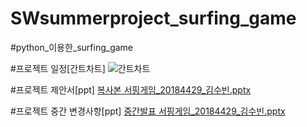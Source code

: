 # SWsummerproject_surfing_game

#python_이용한_surfing_game

#프로젝트 일정[간트차트]
![간트차트](https://user-images.githubusercontent.com/43884708/125405738-ffe94300-e3f2-11eb-86b8-ffadfc26b224.JPG)

#프로젝트 제안서[ppt]
[복사본 서핑게임_20184429_김수빈.pptx](https://github.com/tabss2003/SWsummerproject_surfing_game/files/6806544/_20184429_.pptx)


#프로젝트 중간 변경사항[ppt]
[중간발표 서핑게임_20184429_김수빈.pptx](https://github.com/tabss2003/SWsummerproject_surfing_game/files/6837858/_20184429_.pptx)

